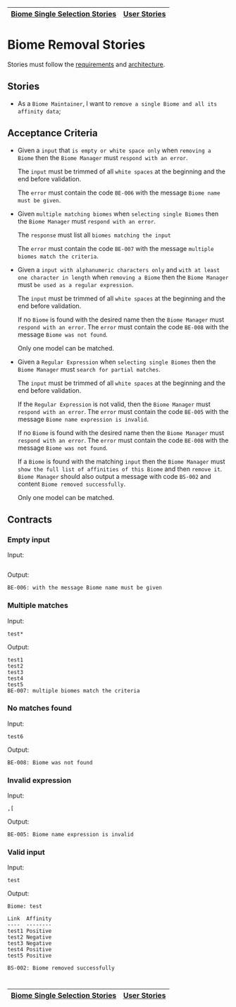 | [Biome Single Selection Stories](selection_single.md) | [User Stories](../README.md) |
| ----------------------------------------------------- | ---------------------------- |

# Biome Removal Stories

Stories must follow the [requirements](../../requirements/definitions/biome_definition.md) and [architecture](../../architecture/README.md).

## Stories

- As a `Biome Maintainer`, I want to `remove a single Biome and all its affinity data`;

## Acceptance Criteria

- Given a `input` that `is empty or white space only` when `removing a Biome` then the `Biome Manager` must `respond with an error`.

  The `input` must be trimmed of all `white spaces` at the beginning and the end before validation.

  The `error` must contain the code `BE-006` with the message `Biome name must be given`.

- Given `multiple matching biomes` when `selecting single Biomes` then the `Biome Manager` must `respond with an error`.

  The `response` must list all `biomes matching the input`

  The `error` must contain the code `BE-007` with the message `multiple biomes match the criteria`.

- Given a `input with alphanumeric characters only` and `with at least one character in length` when `removing a Biome` then the `Biome Manager` must `be used as a regular expression`.

  The `input` must be trimmed of all `white spaces` at the beginning and the end before validation.

  If no `Biome` is found with the desired name then the `Biome Manager` must `respond with an error`.
  The `error` must contain the code `BE-008` with the message `Biome was not found`.

  Only one model can be matched.

- Given a `Regular Expression` when `selecting single Biomes` then the `Biome Manager` must `search for partial matches`.

  The `input` must be trimmed of all `white spaces` at the beginning and the end before validation.

  If the `Regular Expression` is not valid, then the `Biome Manager` must `respond with an error`.
  The `error` must contain the code `BE-005` with the message `Biome name expression is invalid`.

  If no `Biome` is found with the desired name then the `Biome Manager` must `respond with an error`.
  The `error` must contain the code `BE-008` with the message `Biome was not found`.

  If a `Biome` is found with the matching `input` then the `Biome Manager` must `show the full list of affinities of this Biome` and then `remove it`. `Biome Manager` should also output a message with code `BS-002` and content `Biome removed successfully`.

  Only one model can be matched.

## Contracts

### Empty input

Input:

```

```

Output:

```
BE-006: with the message Biome name must be given
```

### Multiple matches

Input:

```
test*
```

Output:

```
test1
test2
test3
test4
test5
BE-007: multiple biomes match the criteria
```

### No matches found

Input:

```
test6
```

Output:

```
BE-008: Biome was not found
```

### Invalid expression

Input:

```
,[
```

Output:

```
BE-005: Biome name expression is invalid
```

### Valid input

Input:

```
test
```

Output:

```
Biome: test

Link  Affinity
----  --------
test1 Positive
test2 Negative
test3 Negative
test4 Positive
test5 Positive

BS-002: Biome removed successfully
```

#

| [Biome Single Selection Stories](selection_single.md) | [User Stories](../README.md) |
| ----------------------------------------------------- | ---------------------------- |
